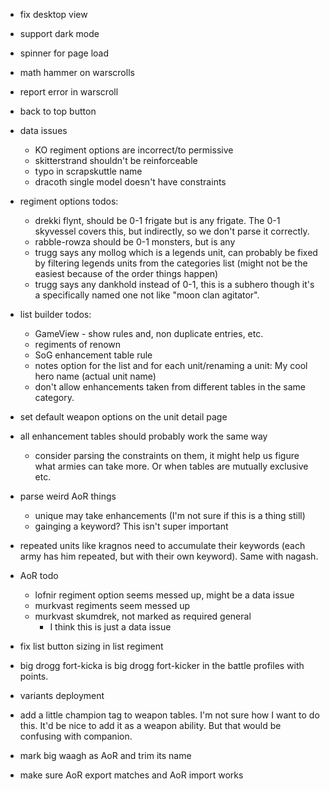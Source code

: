* fix desktop view
* support dark mode
* spinner for page load
* math hammer on warscrolls
* report error in warscroll
* back to top button

* data issues
  * KO regiment options are incorrect/to permissive
  * skitterstrand shouldn't be reinforceable
  * typo in scrapskuttle name
  * dracoth single model doesn't have constraints

* regiment options todos:
  * drekki flynt, should be 0-1 frigate but is any frigate. The 0-1 skyvessel covers this, but indirectly, so we don't parse it correctly.
  * rabble-rowza should be 0-1 monsters, but is any
  * trugg says any mollog which is a legends unit, can probably be fixed by filtering legends units from the categories list (might not be the easiest because of the order things happen)
  * trugg says any dankhold instead of 0-1, this is a subhero though it's a specifically named one not like "moon clan agitator".

* list builder todos:
  * GameView - show rules and, non duplicate entries, etc.
  * regiments of renown
  * SoG enhancement table rule
  * notes option for the list and for each unit/renaming a unit: My cool hero name (actual unit name)
  * don't allow enhancements taken from different tables in the same category.

* set default weapon options on the unit detail page

* all enhancement tables should probably work the same way
  * consider parsing the constraints on them, it might help us figure what armies can take more. Or when tables are mutually exclusive etc.

* parse weird AoR things
  * unique may take enhancements (I'm not sure if this is a thing still)
  * gainging a keyword? This isn't super important

* repeated units like kragnos need to accumulate their keywords (each army has him repeated, but with their own keyword). Same with nagash.

* AoR todo
  * lofnir regiment option seems messed up, might be a data issue
  * murkvast regiments seem messed up
  * murkvast skumdrek, not marked as required general
    * I think this is just a data issue

* fix list button sizing in list regiment

* big drogg fort-kicka is big drogg fort-kicker in the battle profiles with points.

* variants deployment

* add a little champion tag to weapon tables. I'm not sure how I want to do this.
It'd be nice to add it as a weapon ability. But that would be confusing with companion.

* mark big waagh as AoR and trim its name
* make sure AoR export matches and AoR import works